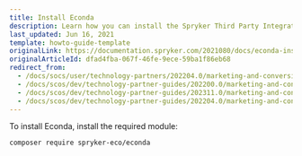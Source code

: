```yaml
---
title: Install Econda
description: Learn how you can install the Spryker Third Party Integration Econda in to your Spryker Cloud Commerce OS Project.
last_updated: Jun 16, 2021
template: howto-guide-template
originalLink: https://documentation.spryker.com/2021080/docs/econda-installation-and-configuration
originalArticleId: dfad4fba-067f-46fe-9ece-59ba1f86eb68
redirect_from:
  - /docs/socs/user/technology-partners/202204.0/marketing-and-conversion/personalization-and-cross-selling/econda/econda-installation-and-configuration.html
  - /docs/scos/dev/technology-partner-guides/202200.0/marketing-and-conversion/personalization-and-cross-selling/econda/installing-econda.html
  - /docs/scos/dev/technology-partner-guides/202311.0/marketing-and-conversion/personalization-and-cross-selling/econda/installing-econda.html
  - /docs/scos/dev/technology-partner-guides/202204.0/marketing-and-conversion/personalization-and-cross-selling/econda/installing-econda.html
---
```


To install Econda, install the required module:

```bash
composer require spryker-eco/econda
```
